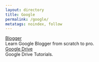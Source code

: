 ```yaml
---
layout: directory
title: Google
permalink: /google/
metatags: noindex, follow
---
```


<div class="panel panel-success">
  <div class="panel-heading">
    <a class="panel-title" href="/blogger/">Blogger</a>
  </div>
	 <div class="panel-body">
		 Learn Google Blogger from scratch to pro.
	 </div>
</div>

<div class="panel panel-info">
  <div class="panel-heading">
    <a class="panel-title" href="/google/drive/">Google Drive</a>
  </div>
  <div class="panel-body">
		Google Drive Tutorials.
  </div>
</div>
